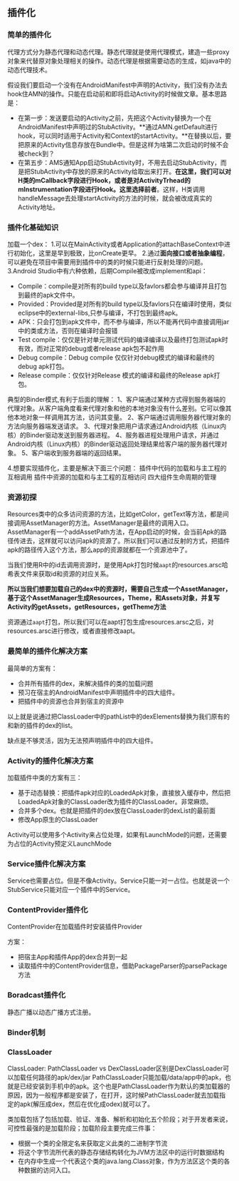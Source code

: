 ## 插件化
### 简单的插件化
代理方式分为静态代理和动态代理。静态代理就是使用代理模式，建造一些proxy对象来代替原对象处理相关的操作。动态代理是根据需要动态的生成，如java中的动态代理技术。

假设我们要启动一个没有在AndroidManifest中声明的Activity，我们没有办法去hook住AMN的操作。只能在启动前和即将启动Activity的时候做文章。基本思路是：
- 在第一步：发送要启动的Activity之前，先把这个Activity替换为一个在AndroidManifest中声明过的StubActivity。**通过AMN.getDefault进行hook，可以同时适用于Activity和Context的startActivity。**在替换以后，要把原来的Activity信息存放在Bundle中。但是这样为啥第二次启动的时候不会被check到？
- 在第五步：AMS通知App启动StubActivity时，不用去启动StubActivity，而是把StubActivity中存放的原来的Activity给取出来打开。**在这里，我们可以对H类的mCallback字段进行Hook，或者是对ActivityTrhead的mInstrumentation字段进行Hook。这里选择前者**。这样，H类调用handleMessage去处理startActivity的方法的时候，就会被改成真实的Activity地址。


### 插件化基础知识
加载一个dex：
1.可以在MainActivity或者Application的attachBaseContext中进行初始化，这里是早到极致，比onCreate更早。
2.通过**面向接口或者抽象编程**，可以避免在项目中需要用到插件中的类的时候只能进行反射处理的问题。
3.Android Studio中有六种依赖，后期Compile被改成implement和api：
- Compile：compile是对所有的build type以及favlors都会参与编译并且打包到最终的apk文件中。
- Provided：Provided是对所有的build type以及favlors只在编译时使用，类似eclipse中的external-libs,只参与编译，不打包到最终apk。
- APK：只会打包到apk文件中，而不参与编译，所以不能再代码中直接调用jar中的类或方法，否则在编译时会报错
- Test compile：仅仅是针对单元测试代码的编译编译以及最终打包测试apk时有效，而对正常的debug或者release apk包不起作用
- Debug compile：Debug compile 仅仅针对debug模式的编译和最终的debug apk打包。
- Release compile：仅仅针对Release 模式的编译和最终的Release apk打包。

典型的Binder模式,有利于后面的理解： 1、客户端通过某种方式得到服务器端的代理对象。从客户端角度看来代理对象和他的本地对象没有什么差别。它可以像其他本地对象一样调用其方法，访问其变量。 2、客户端通过调用服务器代理对象的方法向服务器端发送请求。 3、代理对象把用户请求通过Android内核（Linux内核）的Binder驱动发送到服务器进程。 4、服务器进程处理用户请求，并通过Android内核（Linux内核）的Binder驱动返回处理结果给客户端的服务器代理对象。 5、客户端收到服务器端的返回结果。

4.想要实现插件化，主要是解决下面三个问题：
插件中代码的加载和与主工程的互相调用
插件中资源的加载和与主工程的互相访问
四大组件生命周期的管理



### 资源初探
Resources类中的众多访问资源的方法，比如getColor，getText等方法，都是间接调用AssetManager的方法。AssetManager是最终的调用入口。AssetManager有一个addAssetPath方法，在App启动的时候，会当前Apk的路径传进去，这样就可以访问apk的资源了。所以我们可以通过反射的方式，把插件apk的路径传入这个方法，那么app的资源就都在一个资源池中了。

当我们使用R中的id去调用资源时，是使用Apk打包时候`aapt`的resources.arsc哈希表文件来获取id和资源的对应关系。

**所以当我们想要加载自己的dex中的资源时，需要自己生成一个AssetManager，基于这个AssetManager生成Resources，Theme，和Assets对象，并复写Activity的getAssets，getResources，getTheme方法**

资源通过`aapt`打包，所以我们可以在aapt打包生成resources.arsc之后，对resources.arsc进行修改，或者直接修改aapt。


### 最简单的插件化解决方案
最简单的方案有：
- 合并所有插件的dex，来解决插件的类的加载问题
- 预习在宿主的AndroidManifest中声明插件中的四大组件。
- 把插件中的资源也合并到宿主的资源中

以上就是说通过把ClassLoader中的pathList中的dexElements替换为我们原有的和新的插件的dex的list。

缺点是不够灵活，因为无法预声明插件中的四大组件。

### Activity的插件化解决方案
加载插件中类的方案有三：
- 基于动态替换：把插件apk对应的LoadedApk对象，直接放入缓存中，然后把LoadedApk对象的ClassLoader改为插件的ClassLoader。非常麻烦。
- 合并多个dex。也就是把插件的dex放在ClassLoader的dexList的最前面
- 修改App原生的ClassLoader

Activity可以使用多个Activity来占位处理，如果有LaunchMode的问题，还需要为占位的Activity预定义LaunchMode

### Service插件化解决方案
Service也需要占位。但是不像Activity。Service只能一对一占位。也就是说一个StubService只能对应一个插件中的Service。

### ContentProvider插件化
ContentProvider在加载插件时安装插件Provider

方案：
- 把宿主App和插件App的dex合并到一起
- 读取插件中的ContentProvider信息，借助PackageParser的parsePackage方法

### Boradcast插件化
静态广播以动态广播方式注册。

### Binder机制




### ClassLoader
ClassLoader:
PathClassLoader vs DexClassLoader区别是DexClassLoader可以加载任何路径的apk/dex/jar
PathClassLoader只能加载/data/app中的apk，也就是已经安装到手机中的apk。这个也是PathClassLoader作为默认的类加载器的原因，因为一般程序都是安装了，在打开，这时候PathClassLoader就去加载指定的apk(解压成dex，然后在优化成odex)就可以了。

类加载包括了包括加载、验证、准备、解析和初始化五个阶段；对于开发者来说，可控性最强的是加载阶段；加载阶段主要完成三件事：
- 根据一个类的全限定名来获取定义此类的二进制字节流
- 将这个字节流所代表的静态存储结构转化为JVM方法区中的运行时数据结构
- 在内存中生成一个代表这个类的java.lang.Class对象，作为方法区这个类的各种数据的访问入口。


